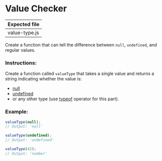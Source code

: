 # Value Checker

| Expected file |
| ------------- |
| value-type.js |

Create a function that can tell the difference between `null`, `undefined`, and regular values.

### Instructions:

Create a function called `valueType` that takes a single value and returns a string indicating whether the value is:

- [null](https://developer.mozilla.org/ru/docs/Web/JavaScript/Reference/Operators/null)
- [undefined](https://developer.mozilla.org/ru/docs/Web/JavaScript/Reference/Global_Objects/undefined)
- or any other type (use [typeof](https://developer.mozilla.org/ru/docs/Web/JavaScript/Reference/Operators/typeof) operator for this part).

### Example:

```js
valueType(null);
// Output: 'null'

valueType(undefined);
// Output: 'undefined'

valueType(42);
// Output: 'number'
```
